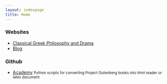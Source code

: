 ```yaml
---
layout: indexpage
title: Home
---
```


### Websites
- <a href="{{ site.baseurl}}/academy">Classical Greek Philosophy and Drama</a>
- <a href="{{ site.baseurl}}/blog">Blog</a>
<!-- 
    <a href="{{ site.baseurl}}/academy">Themes</a>
    <a href="{{ site.baseurl}}/me">Me</a>
    <a href="{{ site.baseurl}}/about">About</a>
-->

### Github
- <a href="https://github.com/insomnicles/academy">Academy</a>
    <small>Python scripts for converting Project Gutenberg books into html reader or latex document</small>

